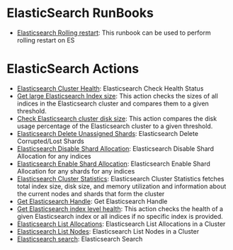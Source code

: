 # ElasticSearch RunBooks
* [Elasticsearch Rolling restart](https://github.com/unskript/Awesome-CloudOps-Automation/tree/master/ElasticSearch/Elasticsearch_Rolling_Restart.ipynb): This runbook can be used to perform rolling restart on ES

# ElasticSearch Actions
* [Elasticsearch Cluster Health](https://github.com/unskript/Awesome-CloudOps-Automation/tree/master/ElasticSearch/legos/elasticsearch_check_health_status/README.md): Elasticsearch Check Health Status
* [Get large Elasticsearch Index size](https://github.com/unskript/Awesome-CloudOps-Automation/tree/master/ElasticSearch/legos/elasticsearch_check_large_index_size/README.md): This action checks the sizes of all indices in the Elasticsearch cluster and compares them to a given threshold.
* [Check Elasticsearch cluster disk size](https://github.com/unskript/Awesome-CloudOps-Automation/tree/master/ElasticSearch/legos/elasticsearch_compare_cluster_disk_size_to_threshold/README.md): This action compares the disk usage percentage of the Elasticsearch cluster to a given threshold.
* [Elasticsearch Delete Unassigned Shards](https://github.com/unskript/Awesome-CloudOps-Automation/tree/master/ElasticSearch/legos/elasticsearch_delete_unassigned_shards/README.md): Elasticsearch Delete Corrupted/Lost Shards
* [Elasticsearch Disable Shard Allocation](https://github.com/unskript/Awesome-CloudOps-Automation/tree/master/ElasticSearch/legos/elasticsearch_disable_shard_allocation/README.md): Elasticsearch Disable Shard Allocation for any indices
* [Elasticsearch Enable Shard Allocation](https://github.com/unskript/Awesome-CloudOps-Automation/tree/master/ElasticSearch/legos/elasticsearch_enable_shard_allocation/README.md): Elasticsearch Enable Shard Allocation for any shards for any indices
* [Elasticsearch Cluster Statistics](https://github.com/unskript/Awesome-CloudOps-Automation/tree/master/ElasticSearch/legos/elasticsearch_get_cluster_statistics/README.md): Elasticsearch Cluster Statistics fetches total index size, disk size, and memory utilization and information about the current nodes and shards that form the cluster
* [Get Elasticsearch Handle](https://github.com/unskript/Awesome-CloudOps-Automation/tree/master/ElasticSearch/legos/elasticsearch_get_handle/README.md): Get Elasticsearch Handle
* [Get Elasticsearch index level health](https://github.com/unskript/Awesome-CloudOps-Automation/tree/master/ElasticSearch/legos/elasticsearch_get_index_health/README.md): This action checks the health of a given Elasticsearch index or all indices if no specific index is provided.
* [Elasticsearch List Allocations](https://github.com/unskript/Awesome-CloudOps-Automation/tree/master/ElasticSearch/legos/elasticsearch_list_allocations/README.md): Elasticsearch List Allocations in a Cluster
* [Elasticsearch List Nodes](https://github.com/unskript/Awesome-CloudOps-Automation/tree/master/ElasticSearch/legos/elasticsearch_list_nodes/README.md): Elasticsearch List Nodes in a Cluster
* [Elasticsearch search](https://github.com/unskript/Awesome-CloudOps-Automation/tree/master/ElasticSearch/legos/elasticsearch_search_query/README.md): Elasticsearch Search
